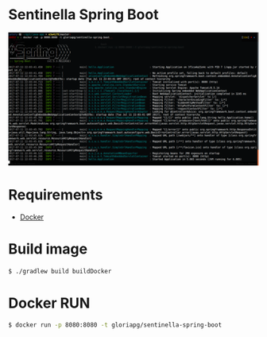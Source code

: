 # Sentinella Spring Boot
![Oooola}](/images/image.png)
# Requirements
* [Docker](https://docs.docker.com/engine/installation/)

# Build image
``` bash
$ ./gradlew build buildDocker
```
# Docker RUN

``` bash
$ docker run -p 8080:8080 -t gloriapg/sentinella-spring-boot
```